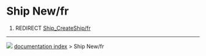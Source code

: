 # Ship New/fr
1.  REDIRECT [Ship_CreateShip/fr](Ship_CreateShip/fr.md)



---
![](images/Right_arrow.png) [documentation index](../README.md) > Ship New/fr
